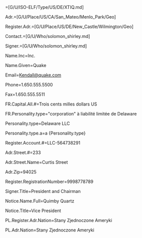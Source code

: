 =[G/U/ISO-ELF/Type/US/DE/XTIQ.md]

Adr.=[G/U/Place/US/CA/San_Mateo/Menlo_Park/Geo]

Register.Adr.=[G/U/Place/US/DE/New_Castle/Wilmington/Geo]

Contact.=[G/U/Who/solomon_shirley.md]

Signer.=[G/U/Who/solomon_shirley.md]

Name.Inc=Inc.

Name.Given=Quake

Email=Kendall@quake.com

Phone=1.650.555.5500

Fax=1.650.555.5511

FR.Capital.All.#=Trois cents milles dollars US

FR.Personality.type="corporation" à liabilité limitée de Delaware

Personality.type=Delaware LLC

Personality.type.a=a {Personality.type}

Register.Account.#=LLC-564738291

Adr.Street.#=233

Adr.Street.Name=Curtis Street

Adr.Zip=94025

Register.RegistrationNumber=9998778789

Signer.Title=President and Chairman

Notice.Name.Full=Quimby Quartz

Notice.Title=Vice President

PL.Register.Adr.Nation=Stany Zjednoczone Ameryki

PL.Adr.Nation=Stany Zjednoczone Ameryki